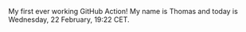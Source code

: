 My first ever working GitHub Action!
My name is Thomas and today is Wednesday, 22 February, 19:22 CET. 
